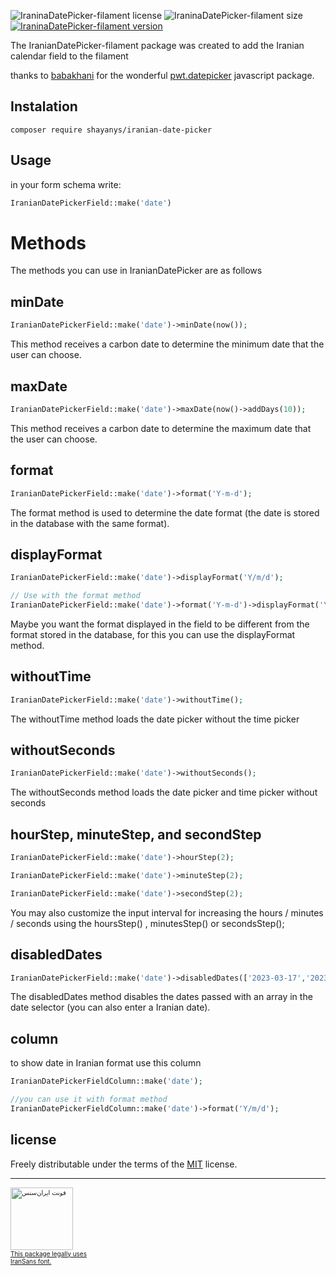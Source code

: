 ![IraninaDatePicker-filament license](https://img.shields.io/github/license/shayan100/IraninaDatePicker-filament)
![IraninaDatePicker-filament size](https://img.shields.io/github/languages/code-size/shayan100/IraninaDatePicker-filament)
[![IraninaDatePicker-filament version](https://img.shields.io/packagist/v/shayanys/iranian-date-picker)](https://packagist.org/packages/shayanys/iranian-date-picker)

The IranianDatePicker-filament package was created to add the Iranian calendar field to the filament

thanks to [babakhani](https://github.com/babakhani "babakhani") for the wonderful [pwt.datepicker](https://github.com/babakhani/pwt.datepicker "pwt.datepicker") javascript package.

## Instalation
```shell
composer require shayanys/iranian-date-picker
```

## Usage
in your form schema write:
```php
IranianDatePickerField::make('date')
```
# Methods
The methods you can use in IranianDatePicker are as follows

## minDate
```php
IranianDatePickerField::make('date')->minDate(now());
```
This method receives a carbon date to determine the minimum date that the user can choose.

## maxDate
```php
IranianDatePickerField::make('date')->maxDate(now()->addDays(10));
```
This method receives a carbon date to determine the maximum date that the user can choose.

## format
```php
IranianDatePickerField::make('date')->format('Y-m-d');
```
The format method is used to determine the date format (the date is stored in the database with the same format).

## displayFormat
```php
IranianDatePickerField::make('date')->displayFormat('Y/m/d');

// Use with the format method
IranianDatePickerField::make('date')->format('Y-m-d')->displayFormat('Y/m/d');
```
Maybe you want the format displayed in the field to be different from the format stored in the database, for this you can use the displayFormat method.

## withoutTime
```php
IranianDatePickerField::make('date')->withoutTime();
```
The withoutTime method loads the date picker without the time picker

## withoutSeconds
```php
IranianDatePickerField::make('date')->withoutSeconds();
```
The withoutSeconds method loads the date picker and time picker without seconds

## hourStep, minuteStep, and secondStep
```php
IranianDatePickerField::make('date')->hourStep(2);
```
```php
IranianDatePickerField::make('date')->minuteStep(2);
```
```php
IranianDatePickerField::make('date')->secondStep(2);
```
You may also customize the input interval for increasing the hours / minutes / seconds using the hoursStep() , minutesStep() or secondsStep();

## disabledDates
```php
IranianDatePickerField::make('date')->disabledDates(['2023-03-17','2023-03-18','1402-01-01']);
```
The disabledDates method disables the dates passed with an array in the date selector (you can also enter a Iranian date).

## column
to show date in Iranian format use this column
```php
IranianDatePickerFieldColumn::make('date');

//you can use it with format method
IranianDatePickerFieldColumn::make('date')->format('Y/m/d');

```

## license
Freely distributable under the terms of the [MIT](https://opensource.org/licenses/MIT "MIT") license.

---

 <!--
This font is considered a proprietary software. To gain information about the laws regarding the use of these fonts, please visit www.fontiran.com
--------------------------------------------------------------------------------------
This set of fonts are used in this project under the license: (PY0845KQ)
--------------------------------------------------------------------------------------
...-->
<a target="_blank" href="https://fontiran.com/license/PY0845KQ">
   <div style="width: 123px;font-size: 10px;">
     <img src="https://fontiran.com/storage/uploads/images/2023/1/badge1-minDN14Uj.png" width="100" height="100" alt="فونت ایران‌سنس">
     <br>
     <span style="text-align: justify;">This package legally uses <br> IranSans font. </span>
   </div>
 </a>

